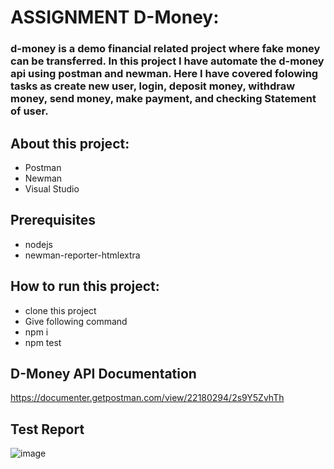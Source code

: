# ASSIGNMENT D-Money:
### d-money is a demo financial related project where fake money can be transferred. In this project I have automate the d-money api using postman and newman. Here I have covered folowing tasks as create new user, login, deposit money, withdraw money, send money, make payment, and checking Statement of user.

## About this project:
- Postman
- Newman
- Visual Studio

## Prerequisites
- nodejs
- newman-reporter-htmlextra

## How to run this project:
- clone this project
- Give following command
- npm i
- npm test

## D-Money API Documentation
https://documenter.getpostman.com/view/22180294/2s9Y5ZvhTh

## Test Report
![image](https://github.com/bakhtiaralamshahrukh/ASSIGNMENT-2-D-Money/assets/69646920/fce5b70b-ccfd-4c4a-95ce-70b7f96b1f93)

